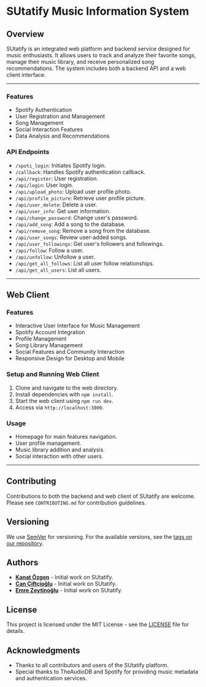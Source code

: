 # SUtatify Music Information System

## Overview
SUtatify is an integrated web platform and backend service designed for music enthusiasts. It allows users to track and analyze their favorite songs, manage their music library, and receive personalized song recommendations. The system includes both a backend API and a web client interface.

---

### Features
- Spotify Authentication
- User Registration and Management
- Song Management
- Social Interaction Features
- Data Analysis and Recommendations

### API Endpoints
- `/spoti_login`: Initiates Spotify login.
- `/callback`: Handles Spotify authentication callback.
- `/api/register`: User registration.
- `/api/login`: User login.
- `/api/upload_photo`: Upload user profile photo.
- `/api/profile_picture`: Retrieve user profile picture.
- `/api/user_delete`: Delete a user.
- `/api/user_info`: Get user information.
- `/api/change_password`: Change user's password.
- `/api/add_song`: Add a song to the database.
- `/api/remove_song`: Remove a song from the database.
- `/api/user_songs`: Review user-added songs.
- `/api/user_followings`: Get user's followers and followings.
- `/api/follow`: Follow a user.
- `/api/unfollow`: Unfollow a user.
- `/api/get_all_follows`: List all user follow relationships.
- `/api/get_all_users`: List all users.

---

## Web Client

### Features
- Interactive User Interface for Music Management
- Spotify Account Integration
- Profile Management
- Song Library Management
- Social Features and Community Interaction
- Responsive Design for Desktop and Mobile

### Setup and Running Web Client
1. Clone and navigate to the web directory.
2. Install dependencies with `npm install`.
3. Start the web client using `npm run dev`.
4. Access via `http://localhost:3000`.

### Usage
- Homepage for main features navigation.
- User profile management.
- Music library addition and analysis.
- Social interaction with other users.

---

## Contributing
Contributions to both the backend and web client of SUtatify are welcome. Please see `CONTRIBUTING.md` for contribution guidelines.

## Versioning
We use [SemVer](http://semver.org/) for versioning. For the available versions, see the [tags on our repository](#).

## Authors
- **[Kanat Özgen](https://github.com/koezgen)** - Initial work on SUtatify.
- **[Can Çiftçioğlu](https://github.com/syyunko)** - Initial work on SUtatify.
- **[Emre Zeytinoğlu](https://github.com/emrezeytinoglu)** - Initial work on SUtatify.
  

## License
This project is licensed under the MIT License - see the [LICENSE](LICENSE.md) file for details.

## Acknowledgments
- Thanks to all contributors and users of the SUtatify platform.
- Special thanks to TheAudioDB and Spotify for providing music metadata and authentication services.
